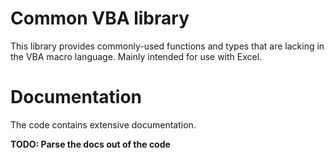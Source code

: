 # Common VBA library

This library provides commonly-used functions and types that are lacking in the
VBA macro language.  Mainly intended for use with Excel.

# Documentation

The code contains extensive documentation.

**TODO: Parse the docs out of the code**
